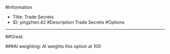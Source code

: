 #Information
 - Title: Trade Secrets
 - ID: yingzhen.42
#Description
Trade Secrets
#Options

___
##Great.

###AI weighting:
AI weights this option at 100

